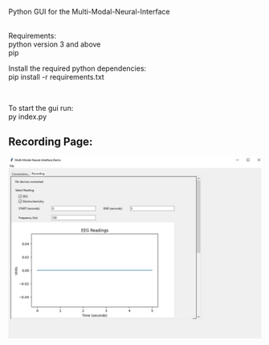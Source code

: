Python GUI for the Multi-Modal-Neural-Interface

<br>
Requirements:
    <br>
    python version 3 and above
    <br>
    pip

Install the required python dependencies: <br>
pip install -r requirements.txt

<br>

To start the gui run: <br>
py index.py

## Recording Page:
![](assets/graphs.JPG)